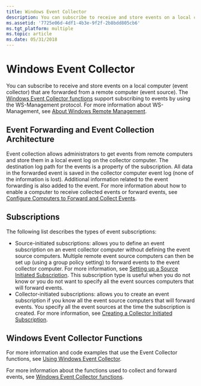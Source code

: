```yaml
---
title: Windows Event Collector
description: You can subscribe to receive and store events on a local computer (event collector) that are forwarded from a remote computer (event source).
ms.assetid: '7725e06d-4df1-4b3e-9f2f-2b8bdd805cb6'
ms.tgt_platform: multiple
ms.topic: article
ms.date: 05/31/2018
---
```


# Windows Event Collector

You can subscribe to receive and store events on a local computer (event collector) that are forwarded from a remote computer (event source). The [Windows Event Collector functions](windows-event-collector-functions.md) support subscribing to events by using the WS-Management protocol. For more information about WS-Management, see [About Windows Remote Management](/windows/desktop/WinRM/about-windows-remote-management).

## Event Forwarding and Event Collection Architecture

Event collection allows administrators to get events from remote computers and store them in a local event log on the collector computer. The destination log path for the events is a property of the subscription. All data in the forwarded event is saved in the collector computer event log (none of the information is lost). Additional information related to the event forwarding is also added to the event. For more information about how to enable a computer to receive collected events or forward events, see [Configure Computers to Forward and Collect Events](/previous-versions/windows/it-pro/windows-server-2008-R2-and-2008/cc748890(v=ws.11)).

## Subscriptions

The following list describes the types of event subscriptions:

-   Source-initiated subscriptions: allows you to define an event subscription on an event collector computer without defining the event source computers. Multiple remote event source computers can then be set up (using a group policy setting) to forward events to the event collector computer. For more information, see [Setting up a Source Initiated Subscription](setting-up-a-source-initiated-subscription.md). This subscription type is useful when you do not know or you do not want to specify all the event sources computers that will forward events.
-   Collector-initiated subscriptions: allows you to create an event subscription if you know all the event source computers that will forward events. You specify all the event sources at the time the subscription is created. For more information, see [Creating a Collector Initiated Subscription](creating-an-event-collector-subscription.md).

## Windows Event Collector Functions

For more information and code examples that use the Event Collector functions, see [Using Windows Event Collector](using-windows-event-collector.md).

For more information about the functions used to collect and forward events, see [Windows Event Collector functions](windows-event-collector-functions.md).

 

 